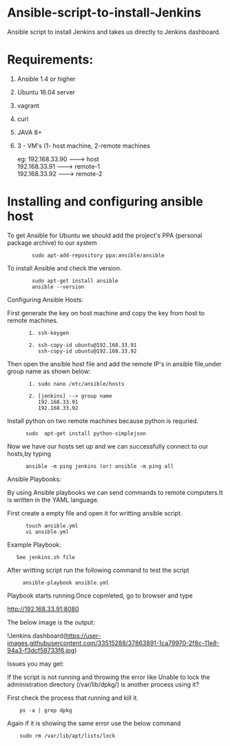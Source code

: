# Ansible-script-to-install-Jenkins

Ansible script to install Jenkins and takes us directly to Jenkins dashboard.

<h1> Requirements:</h1>

 1. Ansible 1.4 or higher<br/> 
 2. Ubuntu 16.04 server<br/>
 3. vagrant<br/>
 4. curl<br/> 
 5. JAVA 8+<br/>
 6. 3 - VM's (1- host machine, 2-remote machines <br/>

    eg: 192.168.33.90  ---> host<br/>
        192.168.33.91  ---> remote-1<br/>
        192.168.33.92  ---> remote-2<br/>

<h1>Installing and configuring ansible host</h1>


 To get Ansible for Ubuntu we should add the project's PPA (personal package archive) to our system

            sudo apt-add-repository ppa:ansible/ansible


To install Ansible and check the version.<br/>

            sudo apt-get install ansible
            ansible --version


Configuring Ansible Hosts:
 
 First generate the key on host machine and copy the key from host to remote machines.<br/>
           
           1. ssh-keygen

           2. ssh-copy-id ubuntu@192.168.33.91
              ssh-copy-id ubuntu@192.168.33.92 

                  
 Then open the ansible host file and add the remote IP's in ansible file,under group name as shown below:
 
           1. sudo nano /etc/ansible/hosts
            
           2. [jenkins] --> group name
              192.168.33.91
              192.168.33.92


 Install python on two remote machines because python is requried.
             
          sudo  apt-get install python-simplejson


Now  we have our hosts set up and we can successfully connect to our hosts,by typing
 
          ansible -m ping jenkins (or) ansible -m ping all
 
Ansible Playbooks:

By using Ansible playbooks we can send commands to remote computers.It is
written in the YAML language.

First  create a empty file and open it for writting ansible script.

          touch ansible.yml
          vi ansible.yml


Example Playbook:

       See jenkins.sh file
 

 After writting script run the following command to test the script
 
         ansible-playbook ansible.yml
         
   Playbook starts running.Once copmleted, go to browser and type
   
   http://192.168.33.91:8080
   
   The below image is the output:    
         
   !Jenkins dashboard(https://user-images.githubusercontent.com/33515288/37863891-1ca79970-2f8c-11e8-94a3-f3dcf58733f6.jpg)
         
         

Issues you may get:<br/>

 If the script is not running and throwing the error like Unable to lock the administration directory (/var/lib/dpkg/) is another process using it?

 First check the process that running and kill it.
  
        ps -a | grep dpkg

 Again if it is showing the same error use the below command
  
        sudo rm /var/lib/apt/lists/lock



